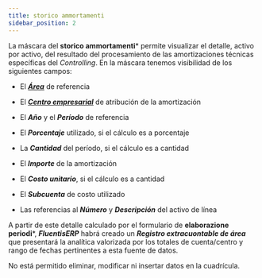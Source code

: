 ```yaml
---
title: storico ammortamenti
sidebar_position: 2
---
```


La máscara del **storico ammortamenti*** permite visualizar el detalle, activo por activo, del resultado del procesamiento de las amortizaciones técnicas específicas del *Controlling*. En la máscara tenemos visibilidad de los siguientes campos:

- El [***Área***](/docs/controlling/controlling-parametrization/controlling-specific-settings/area-types-areas) de referencia

- El [***Centro empresarial***](/docs/controlling/controlling-parametrization/controlling-specific-settings/cost-centers) de atribución de la amortización

- El ***Año*** y el ***Período*** de referencia

- El ***Porcentaje*** utilizado, si el cálculo es a porcentaje

- La ***Cantidad*** del período, si el cálculo es a cantidad

- El ***Importe*** de la amortización

- El ***Costo unitario***, si el cálculo es a cantidad

- El ***Subcuenta*** de costo utilizado

- Las referencias al ***Número*** y ***Descripción*** del activo de línea

A partir de este detalle calculado por el formulario de **elaborazione periodi***, ***FluentisERP*** habrá creado un ***Registro extracuontable de área*** que presentará la analítica valorizada por los totales de cuenta/centro y rango de fechas pertinentes a esta fuente de datos.

No está permitido eliminar, modificar ni insertar datos en la cuadrícula.